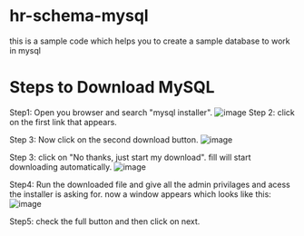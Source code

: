 # hr-schema-mysql
this is a sample code which helps you to create a sample database to work in mysql
# Steps to Download MySQL 
Step1:
Open you browser and search "mysql installer".
![image](https://github.com/sahil3815/hr-schema-mysql/assets/108147637/c7762780-1632-486b-9105-178d57cab8db)
Step 2:
click on the first link that appears.

Step 3:
Now click on the second download button.
![image](https://github.com/sahil3815/hr-schema-mysql/assets/108147637/cce76135-0bf5-4698-8786-1cd68e948776)

Step 3:
click on "No thanks, just start my download".
fill will start downloading automatically.
![image](https://github.com/sahil3815/hr-schema-mysql/assets/108147637/238253d6-5b2d-4c34-9f2d-ec56b977cf05)

Step4:
Run the downloaded file and give all the admin privilages and acess the installer is asking for.
now a window appears which looks like this:
![image](https://github.com/sahil3815/hr-schema-mysql/assets/108147637/2ab7e895-3283-492a-9c6a-d6070e9c2afb)
 
 Step5: 
 check the full button and then click on next.

